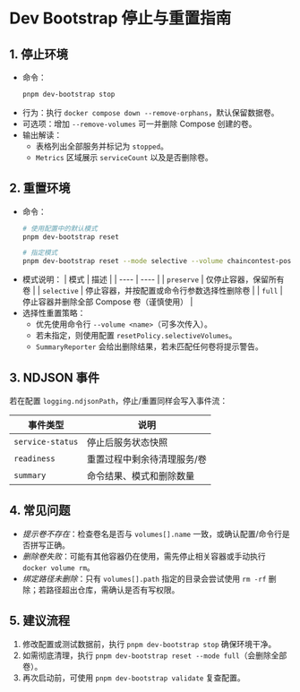 # Dev Bootstrap 停止与重置指南

## 1. 停止环境

- 命令：
  ```bash
  pnpm dev-bootstrap stop
  ```
- 行为：执行 `docker compose down --remove-orphans`，默认保留数据卷。
- 可选项：增加 `--remove-volumes` 可一并删除 Compose 创建的卷。
- 输出解读：
  - 表格列出全部服务并标记为 `stopped`。
  - `Metrics` 区域展示 `serviceCount` 以及是否删除卷。

## 2. 重置环境

- 命令：
  ```bash
  # 使用配置中的默认模式
  pnpm dev-bootstrap reset

  # 指定模式
  pnpm dev-bootstrap reset --mode selective --volume chaincontest-postgres
  ```
- 模式说明：
  | 模式 | 描述 |
  | ---- | ---- |
  | `preserve` | 仅停止容器，保留所有卷 |
  | `selective` | 停止容器，并按配置或命令行参数选择性删除卷 |
  | `full` | 停止容器并删除全部 Compose 卷（谨慎使用） |
- 选择性重置策略：
  - 优先使用命令行 `--volume <name>`（可多次传入）。
  - 若未指定，则使用配置 `resetPolicy.selectiveVolumes`。
  - `SummaryReporter` 会给出删除结果，若未匹配任何卷将提示警告。

## 3. NDJSON 事件

若在配置 `logging.ndjsonPath`，停止/重置同样会写入事件流：

| 事件类型 | 说明 |
| -------- | ---- |
| `service-status` | 停止后服务状态快照 |
| `readiness` | 重置过程中剩余待清理服务/卷 |
| `summary` | 命令结果、模式和删除数量 |

## 4. 常见问题

- *提示卷不存在*：检查卷名是否与 `volumes[].name` 一致，或确认配置/命令行是否拼写正确。
- *删除卷失败*：可能有其他容器仍在使用，需先停止相关容器或手动执行 `docker volume rm`。
- *绑定路径未删除*：只有 `volumes[].path` 指定的目录会尝试使用 `rm -rf` 删除；若路径超出仓库，需确认是否有写权限。

## 5. 建议流程

1. 修改配置或测试数据前，执行 `pnpm dev-bootstrap stop` 确保环境干净。
2. 如需彻底清理，执行 `pnpm dev-bootstrap reset --mode full`（会删除全部卷）。
3. 再次启动前，可使用 `pnpm dev-bootstrap validate` 复查配置。
